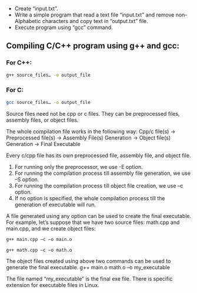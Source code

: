 - Create “input.txt”.
- Write a simple program that read a text file “input.txt” and remove non-Alphabetic characters and copy text in “output.txt” file.
- Execute program using “gcc” command.

## Compiling C/C++ program using g++ and gcc:
### For C++:

```sh 
g++ source_files… -o output_file
```

### For C:
```sh 
gcc source_files… -o output_file
```

Source files need not be cpp or c files. They can be preprocessed files, assembly files, or object files.

The whole compilation file works in the following way:
Cpp/c file(s) -> Preprocessed file(s) -> Assembly File(s) Generation -> Object file(s) Generation -> Final Executable

Every c/cpp file has its own preprocessed file, assembly file, and object file.

1. For running only the preprocessor, we use
-E option.
2. For running the compilation process till assembly file generation, we use –S option.
3. For running the compilation process till object file creation, we use –c option.
4. If no option is specified, the whole compilation process till the generation of executable will run.

A file generated using any option can be used to create the final executable. For example, let’s suppose that we have two source
files: math.cpp and main.cpp, and we create object files:

```sh
g++ main.cpp –c –o main.o

g++ math.cpp –c –o math.o
```

The object files created using above two commands can be used to generate the final executable.
g++ main.o math.o –o my_executable

The file named “my_executable” is the final exe file. There is specific extension for executable files in Linux.
